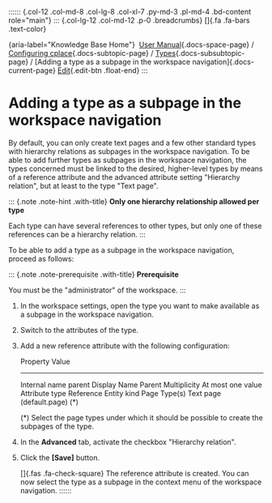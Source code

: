:::::: {.col-12 .col-md-8 .col-lg-8 .col-xl-7 .py-md-3 .pl-md-4 .bd-content role="main"}
::: {.col-lg-12 .col-md-12 .p-0 .breadcrumbs}
[]{.fa .fa-bars .text-color}

[](https://docs.cplace.io/){aria-label="Knowledge Base Home"}  [User
Manual](/user-manual-en/){.docs-space-page} / [Configuring
cplace](/user-manual-en/cplace-konfigurieren/){.docs-subtopic-page} /
[Types](/user-manual-en/cplace-konfigurieren/typen/){.docs-subsubtopic-page}
/ [Adding a type as a subpage in the workspace
navigation]{.docs-current-page} [
Edit](https://github.com/collaborationfactory/cplace-doc-user-enu/blob/release/25.2/cplace-konfigurieren/typen/typen-als-unterseiten.md){.edit-btn
.float-end}
:::

# Adding a type as a subpage in the workspace navigation

By default, you can only create text pages and a few other standard
types with hierarchy relations as subpages in the workspace navigation.
To be able to add further types as subpages in the workspace navigation,
the types concerned must be linked to the desired, higher-level types by
means of a reference attribute and the advanced attribute setting
"Hierarchy relation", but at least to the type "Text page".

::: {.note .note-hint .with-title}
**Only one hierarchy relationship allowed per type**

Each type can have several references to other types, but only one of
these references can be a hierarchy relation.
:::

To be able to add a type as a subpage in the workspace navigation,
proceed as follows:

::: {.note .note-prerequisite .with-title}
**Prerequisite**

You must be the "administrator" of the workspace.
:::

1.  In the workspace settings, open the type you want to make available
    as a subpage in the workspace navigation.

2.  Switch to the attributes of the type.

3.  Add a new reference attribute with the following configuration:

      Property         Value
      ---------------- -------------------------------
      Internal name    parent
      Display Name     Parent
      Multiplicity     At most one value
      Attribute type   Reference
      Entity kind      Page
      Type(s)          Text page (default.page) (\*)

    (\*) Select the page types under which it should be possible to
    create the subpages of the type.

4.  In the **Advanced** tab, activate the checkbox "Hierarchy relation".

5.  Click the **\[Save\]** button.

    []{.fas .fa-check-square} The reference attribute is created. You
    can now select the type as a subpage in the context menu of the
    workspace navigation.
::::::
